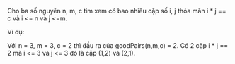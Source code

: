 Cho ba số nguyên n, m, c tìm xem có bao nhiêu cặp số i, j thỏa mãn i * j == c và i <= n và j <=m.

Ví dụ:

Với n = 3, m = 3, c = 2 thì đầu ra của goodPairs(n,m,c) = 2.
Có 2 cặp i * j == 2 mà i <= 3 và j <= 3 đó là cặp (1,2) và (2,1).
